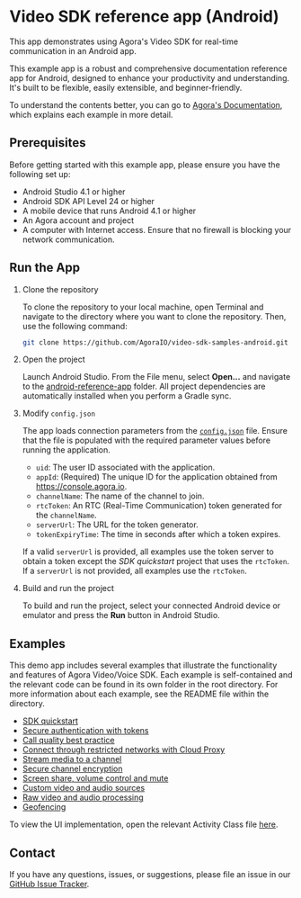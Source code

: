# Video SDK reference app (Android)

This app demonstrates using Agora's Video SDK for real-time communication in an Android app.

This example app is a robust and comprehensive documentation reference app for Android, designed to enhance your productivity and understanding. It's built to be flexible, easily extensible, and beginner-friendly.

To understand the contents better, you can go to [Agora's Documentation](https://docs.agora.io), which explains each example in more detail.

## Prerequisites

Before getting started with this example app, please ensure you have the following set up:

- Android Studio 4.1 or higher
- Android SDK API Level 24 or higher
- A mobile device that runs Android 4.1 or higher
- An Agora account and project
- A computer with Internet access. Ensure that no firewall is blocking your network communication.

## Run the App

1. Clone the repository

    To clone the repository to your local machine, open Terminal and navigate to the directory where you want to clone the repository. Then, use the following command:

    ```sh
    git clone https://github.com/AgoraIO/video-sdk-samples-android.git
    ```

1. Open the project

    Launch Android Studio. From the File menu, select **Open...** and navigate to the [android-reference-app](android-reference-app) folder. All project dependencies are automatically installed when you perform a Gradle sync.

1. Modify `config.json`

   The app loads connection parameters from the [`config.json`](./src/main/res/raw/config.json) file. Ensure that the file is populated with the required parameter values before running the application.

    - `uid`: The user ID associated with the application.
    - `appId`: (Required) The unique ID for the application obtained from https://console.agora.io. 
    - `channelName`: The name of the channel to join.
    - `rtcToken`: An RTC (Real-Time Communication) token generated for the `channelName`.
    - `serverUrl`: The URL for the token generator.
    - `tokenExpiryTime`: The time in seconds after which a token expires.

    If a valid `serverUrl` is provided, all examples use the token server to obtain a token except the *SDK quickstart* project that uses the `rtcToken`. If a `serverUrl` is not provided, all examples use the `rtcToken`.

1. Build and run the project

    To build and run the project, select your connected Android device or emulator and press the **Run** button in Android Studio.

## Examples

This demo app includes several examples that illustrate the functionality and features of Agora Video/Voice SDK. Each example is self-contained and the relevant code can be found in its own folder in the root directory. For more information about each example, see the README file within the directory.

- [SDK quickstart](agora-manager)
- [Secure authentication with tokens](authentication-workflow)
- [Call quality best practice](ensure-channel-quality)
- [Connect through restricted networks with Cloud Proxy](cloud-proxy)
- [Stream media to a channel](play-media)
- [Secure channel encryption](media-stream-encryption)
- [Screen share, volume control and mute](product-workflow)
- [Custom video and audio sources](custom-video-and-audio)
- [Raw video and audio processing](stream-raw-audio-and-video)
- [Geofencing](geofencing)

To view the UI implementation, open the relevant Activity Class file [here]( android-reference-app/app/src/main/java/io/agora/android_reference_app).

## Contact

If you have any questions, issues, or suggestions, please file an issue in our [GitHub Issue Tracker](https://github.com/AgoraIO/video-sdk-samples-android/issues).
